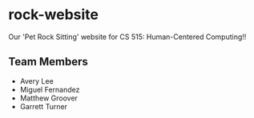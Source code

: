 # rock-website
Our 'Pet Rock Sitting' website for CS 515: Human-Centered Computing!!

## Team Members
- Avery Lee
- Miguel Fernandez
- Matthew Groover
- Garrett Turner
